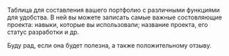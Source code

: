 Таблица для составления вашего портфолио с различными функциями для удобства. В ней вы можете записать самые важные состовляющие проекта: навыки, которые вы использовали; название проекта, его статус разработки и др.

Буду рад, если она будет полезна, а также положительному отзыву.
